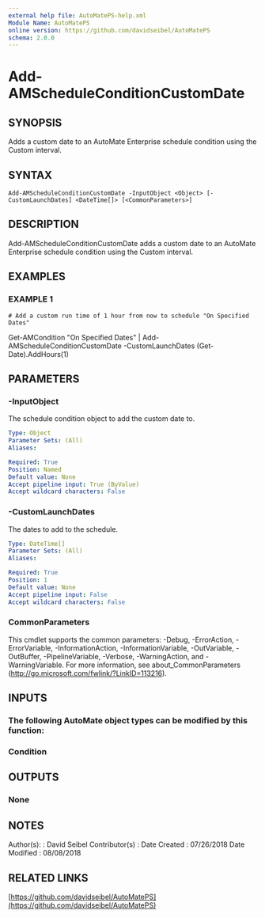 ```yaml
---
external help file: AutoMatePS-help.xml
Module Name: AutoMatePS
online version: https://github.com/davidseibel/AutoMatePS
schema: 2.0.0
---
```


# Add-AMScheduleConditionCustomDate

## SYNOPSIS
Adds a custom date to an AutoMate Enterprise schedule condition using the Custom interval.

## SYNTAX

```
Add-AMScheduleConditionCustomDate -InputObject <Object> [-CustomLaunchDates] <DateTime[]> [<CommonParameters>]
```

## DESCRIPTION
Add-AMScheduleConditionCustomDate adds a custom date to an AutoMate Enterprise schedule condition using the Custom interval.

## EXAMPLES

### EXAMPLE 1
```
# Add a custom run time of 1 hour from now to schedule "On Specified Dates"
```

Get-AMCondition "On Specified Dates" | Add-AMScheduleConditionCustomDate -CustomLaunchDates (Get-Date).AddHours(1)

## PARAMETERS

### -InputObject
The schedule condition object to add the custom date to.

```yaml
Type: Object
Parameter Sets: (All)
Aliases:

Required: True
Position: Named
Default value: None
Accept pipeline input: True (ByValue)
Accept wildcard characters: False
```

### -CustomLaunchDates
The dates to add to the schedule.

```yaml
Type: DateTime[]
Parameter Sets: (All)
Aliases:

Required: True
Position: 1
Default value: None
Accept pipeline input: False
Accept wildcard characters: False
```

### CommonParameters
This cmdlet supports the common parameters: -Debug, -ErrorAction, -ErrorVariable, -InformationAction, -InformationVariable, -OutVariable, -OutBuffer, -PipelineVariable, -Verbose, -WarningAction, and -WarningVariable.
For more information, see about_CommonParameters (http://go.microsoft.com/fwlink/?LinkID=113216).

## INPUTS

### The following AutoMate object types can be modified by this function:
### Condition
## OUTPUTS

### None
## NOTES
Author(s):     : David Seibel
Contributor(s) :
Date Created   : 07/26/2018
Date Modified  : 08/08/2018

## RELATED LINKS

[https://github.com/davidseibel/AutoMatePS](https://github.com/davidseibel/AutoMatePS)

